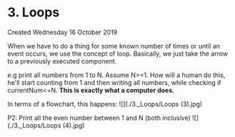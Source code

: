 # 3. Loops
Created Wednesday 16 October 2019

When we have to do a thing for some known number of times or until an event occurs, we use the concept of loop.
Basically, we just take the arrow to a previously executed component.

e.g print all numbers from 1 to N. Assume N>=1.
How will a human do this, he'll start counting from 1 and then writing all numbers, while checking if currentNum<=N.
**This is exactly what a computer does.**

In terms of a flowchart, this happens:
![](./3._Loops/Loops (3).jpg)

P2: Print all the even number between 1 and N (both inclusive)
![](./3._Loops/Loops (4).jpg) 





